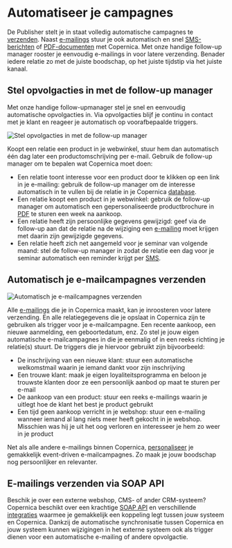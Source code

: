 # Automatiseer je campagnes

De Publisher stelt je in staat volledig automatische campagnes te
[verzenden](./send-emailings-to-relations.md "E-mailings verzenden").
Naast [e-mailings](./emailings.md "E-mailings versturen")
stuur je ook automatisch en snel
[SMS-berichten](./sending-your-text-message.md "SMS berichten versturen")
of [PDF-documenten](./create-your-personalized-pdf.md "Gepersonaliseerde PDF-documenten")
met Copernica. Met onze handige follow-up manager rooster je eenvoudig
e-mailings in voor latere verzending. Benader iedere relatie zo met de
juiste boodschap, op het juiste tijdstip via het juiste kanaal.

Stel opvolgacties in met de follow-up manager
---------------------------------------------

Met onze handige follow-upmanager stel je snel en eenvoudig automatische
opvolgacties in. Via opvolgacties blijf je continu in contact met je
klant en reageer je automatisch op voorafbepaalde triggers.

![Stel opvolgacties in met de follow-up
manager](../images/nl-opvolgacties-email.png "Stel opvolgacties in met de follow-up manager")

Koopt een relatie een product in je webwinkel, stuur hem dan automatisch
één dag later een productomschrijving per e-mail. Gebruik de follow-up
manager om te bepalen wat Copernica moet doen:

-   Een relatie toont interesse voor een product door te klikken op een
    link in je e-mailing: gebruik de follow-up manager om de interesse
    automatisch in te vullen bij de relatie in je Copernica
    [database](./creating-your-own-databases.md "Het maken en beheren van je eigen databases").
-   Een relatie koopt een product in je webwinkel: gebruik de follow-up
    manager om automatisch een gepersonaliseerde productbrochure in
    [PDF](./create-your-personalized-pdf.md "PDF-documenten opmaken")
    te sturen een week na aankoop.
-   Een relatie heeft zijn persoonlijke gegevens gewijzigd: geef via de
    follow-up aan dat de relatie na de wijziging een
    [e-mailing](./emailings.md "E-mailings")
    moet krijgen met daarin zijn gewijzigde gegevens.
-   Een relatie heeft zich net aangemeld voor je seminar van volgende
    maand: stel de follow-up manager in zodat de relatie een dag voor je
    seminar automatisch een reminder krijgt per
    [SMS](./sending-your-text-message.md "SMS bericht verzenden").

Automatisch je e-mailcampagnes verzenden
----------------------------------------

![Automatisch je e-mailcampagnes
verzenden](../images/nl-automatisch.png "Automatisch je e-mailcampagnes verzenden")

Alle [e-mailings](./emailings.md "E-mailings")
die je in Copernica maakt, kan je inroosteren voor latere verzending. En
alle relatiegegevens die je opslaat in Copernica zijn te gebruiken als
trigger voor je e-mailcampagne. Een recente aankoop, een nieuwe
aanmelding, een geboortedatum, enz. Zo stel je jouw eigen automatische
e-mailcampagnes in die je eenmalig of in een reeks richting je
relatie(s) stuurt. De triggers die je hiervoor gebruikt zijn
bijvoorbeeld:

-   De inschrijving van een nieuwe klant: stuur een automatische
    welkomstmail waarin je iemand dankt voor zijn inschrijving
-   Een trouwe klant: maak je eigen loyaliteitsprogramma en beloon je
    trouwste klanten door ze een persoonlijk aanbod op maat te sturen
    per e-mail
-   De aankoop van een product: stuur een reeks e-mailings waarin je
    uitlegt hoe de klant het best je product gebruikt
-   Een tijd geen aankoop verricht in je webshop: stuur een e-mailing
    wanneer iemand al lang niets meer heeft gekocht in je webshop.
    Misschien was hij je uit het oog verloren en interesseer je hem zo
    weer in je product

Net als alle andere e-mailings binnen Copernica,
[personaliseer](./create-clever-emailings.md "Zelf slimme e-mailings opmaken met Smarty personalisatie")
je gemakkelijk event-driven e-mailcampagnes. Zo maak je jouw boodschap
nog persoonlijker en relevanter.

E-mailings verzenden via SOAP API
---------------------------------

Beschik je over een externe webshop, CMS- of ander CRM-systeem?
Copernica beschikt over een krachtige [SOAP API](./soap-api-documentation.md "Copernica SOAP API")
en verschillende [integraties](./integrations.md "Copernica integraties")
waarmee je gemakkelijk een koppeling legt tussen jouw systeem en
Copernica. Dankzij de automatische synchronisatie tussen Copernica en
jouw systeem kunnen wijzigingen in het externe systeem ook als trigger
dienen voor een automatische e-mailing of andere opvolgactie.
